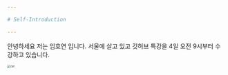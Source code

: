 ```yaml
---

# Self-Introduction

---
```




안녕하세요 저는 임호연 입니다. 
서울에 살고 있고 깃허브 특강을 4일 오전 9시부터 수강하고 있습니다. 

 

<img src="md-images/cat-8126442.jpg" alt="cat" style="zoom:45%;" />



